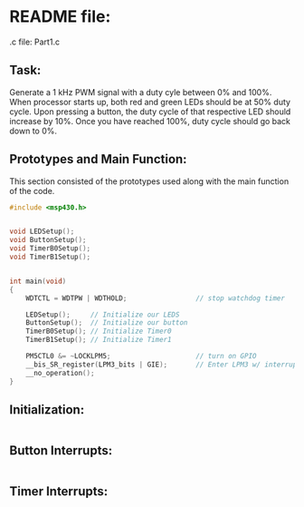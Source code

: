 # README file:
.c file: Part1.c

## Task:
Generate a 1 kHz PWM signal with a duty cyle between 0% and 100%. When processor starts up, both red and green LEDs should be at 50% duty cycle. Upon pressing a button, the duty cycle of that respective LED should increase by 10%. Once you have reached 100%, duty cycle should go back down to 0%.

## Prototypes and Main Function:
This section consisted of the prototypes used along with the main function of the code.
```c
#include <msp430.h>


void LEDSetup();
void ButtonSetup();
void TimerB0Setup();
void TimerB1Setup();


int main(void)
{
    WDTCTL = WDTPW | WDTHOLD;                 // stop watchdog timer

    LEDSetup();     // Initialize our LEDS
    ButtonSetup();  // Initialize our button
    TimerB0Setup(); // Initialize Timer0
    TimerB1Setup(); // Initialize Timer1

    PM5CTL0 &= ~LOCKLPM5;                     // turn on GPIO
    __bis_SR_register(LPM3_bits | GIE);       // Enter LPM3 w/ interrupt
    __no_operation();
}
```

## Initialization:
```c

```

## Button Interrupts:
```c

```

## Timer Interrupts:
```c

```

